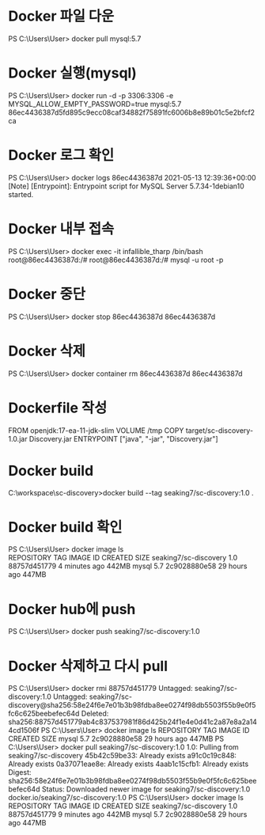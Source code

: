 
# Docker 파일 다운
PS C:\Users\User> docker pull mysql:5.7

# Docker 실행(mysql)
PS C:\Users\User> docker run -d -p 3306:3306 -e MYSQL_ALLOW_EMPTY_PASSWORD=true mysql:5.7
86ec4436387d5fd895c9ecc08caf34882f75891fc6006b8e89b01c5e2bfcf2ca

# Docker 로그 확인
PS C:\Users\User> docker logs 86ec4436387d
2021-05-13 12:39:36+00:00 [Note] [Entrypoint]: Entrypoint script for MySQL Server 5.7.34-1debian10 started.

# Docker 내부 접속
PS C:\Users\User> docker exec -it infallible_tharp /bin/bash
root@86ec4436387d:/#
root@86ec4436387d:/# mysql -u root -p


# Docker 중단
PS C:\Users\User> docker stop 86ec4436387d
86ec4436387d

# Docker 삭제
PS C:\Users\User> docker container rm 86ec4436387d
86ec4436387d


# Dockerfile 작성
FROM openjdk:17-ea-11-jdk-slim
VOLUME /tmp
COPY target/sc-discovery-1.0.jar Discovery.jar
ENTRYPOINT ["java", "-jar", "Discovery.jar"]


# Docker build
C:\workspace\sc-discovery>docker build --tag seaking7/sc-discovery:1.0 .


# Docker build 확인
PS C:\Users\User> docker image ls        
REPOSITORY              TAG       IMAGE ID       CREATED         SIZE
seaking7/sc-discovery   1.0       88757d451779   4 minutes ago   442MB
mysql                   5.7       2c9028880e58   29 hours ago    447MB

# Docker hub에 push
PS C:\Users\User> docker push seaking7/sc-discovery:1.0

# Docker 삭제하고 다시 pull
PS C:\Users\User> docker rmi 88757d451779
Untagged: seaking7/sc-discovery:1.0
Untagged: seaking7/sc-discovery@sha256:58e24f6e7e01b3b98fdba8ee0274f98db5503f55b9e0f5fc6c625beebefec64d
Deleted: sha256:88757d451779ab4c837537981f86d425b24f1e4e0d41c2a87e8a2a144cd1506f
PS C:\Users\User> docker image ls
REPOSITORY   TAG       IMAGE ID       CREATED        SIZE
mysql        5.7       2c9028880e58   29 hours ago   447MB
PS C:\Users\User> docker pull seaking7/sc-discovery:1.0
1.0: Pulling from seaking7/sc-discovery
45b42c59be33: Already exists                                                                                            a91c0c19c848: Already exists                                                                                            0a37071eae8e: Already exists                                                                                            4aab1c15cfb1: Already exists                                                                                            Digest: sha256:58e24f6e7e01b3b98fdba8ee0274f98db5503f55b9e0f5fc6c625beebefec64d
Status: Downloaded newer image for seaking7/sc-discovery:1.0
docker.io/seaking7/sc-discovery:1.0
PS C:\Users\User> docker image ls
REPOSITORY              TAG       IMAGE ID       CREATED         SIZE
seaking7/sc-discovery   1.0       88757d451779   9 minutes ago   442MB
mysql                   5.7       2c9028880e58   29 hours ago    447MB

